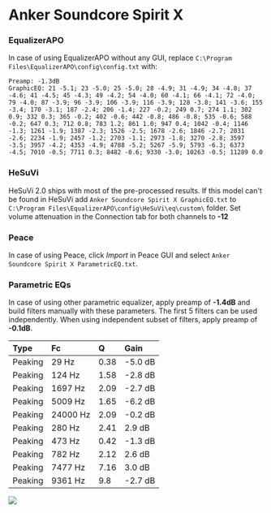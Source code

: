 # Anker Soundcore Spirit X

### EqualizerAPO
In case of using EqualizerAPO without any GUI, replace `C:\Program Files\EqualizerAPO\config\config.txt`
with:
```
Preamp: -1.3dB
GraphicEQ: 21 -5.1; 23 -5.0; 25 -5.0; 28 -4.9; 31 -4.9; 34 -4.8; 37 -4.6; 41 -4.5; 45 -4.3; 49 -4.2; 54 -4.0; 60 -4.1; 66 -4.1; 72 -4.0; 79 -4.0; 87 -3.9; 96 -3.9; 106 -3.9; 116 -3.9; 128 -3.8; 141 -3.6; 155 -3.4; 170 -3.1; 187 -2.4; 206 -1.4; 227 -0.2; 249 0.7; 274 1.1; 302 0.9; 332 0.3; 365 -0.2; 402 -0.6; 442 -0.8; 486 -0.8; 535 -0.6; 588 -0.2; 647 0.3; 712 0.8; 783 1.2; 861 1.0; 947 0.4; 1042 -0.4; 1146 -1.3; 1261 -1.9; 1387 -2.3; 1526 -2.5; 1678 -2.6; 1846 -2.7; 2031 -2.6; 2234 -1.9; 2457 -1.2; 2703 -1.1; 2973 -1.8; 3270 -2.8; 3597 -3.5; 3957 -4.2; 4353 -4.9; 4788 -5.2; 5267 -5.9; 5793 -6.3; 6373 -4.5; 7010 -0.5; 7711 0.3; 8482 -0.6; 9330 -3.0; 10263 -0.5; 11289 0.0
```

### HeSuVi
HeSuVi 2.0 ships with most of the pre-processed results. If this model can't be found in HeSuVi add
`Anker Soundcore Spirit X GraphicEQ.txt` to `C:\Program Files\EqualizerAPO\config\HeSuVi\eq\custom\` folder.
Set volume attenuation in the Connection tab for both channels to **-12**

### Peace
In case of using Peace, click *Import* in Peace GUI and select `Anker Soundcore Spirit X ParametricEQ.txt`.

### Parametric EQs
In case of using other parametric equalizer, apply preamp of **-1.4dB** and build filters manually
with these parameters. The first 5 filters can be used independently.
When using independent subset of filters, apply preamp of **-0.1dB**.

| Type    | Fc       |    Q | Gain    |
|:--------|:---------|:-----|:--------|
| Peaking | 29 Hz    | 0.38 | -5.0 dB |
| Peaking | 124 Hz   | 1.58 | -2.8 dB |
| Peaking | 1697 Hz  | 2.09 | -2.7 dB |
| Peaking | 5009 Hz  | 1.65 | -6.2 dB |
| Peaking | 24000 Hz | 2.09 | -0.2 dB |
| Peaking | 280 Hz   | 2.41 | 2.9 dB  |
| Peaking | 473 Hz   | 0.42 | -1.3 dB |
| Peaking | 782 Hz   | 2.12 | 2.6 dB  |
| Peaking | 7477 Hz  | 7.16 | 3.0 dB  |
| Peaking | 9361 Hz  | 9.8  | -2.7 dB |

![](https://raw.githubusercontent.com/jaakkopasanen/AutoEq/master/results/rtings/avg/Anker%20Soundcore%20Spirit%20X/Anker%20Soundcore%20Spirit%20X.png)